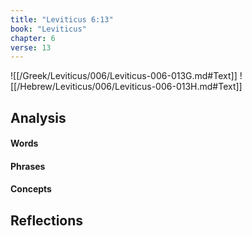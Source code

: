 ```yaml
---
title: "Leviticus 6:13"
book: "Leviticus"
chapter: 6
verse: 13
---
```

![[/Greek/Leviticus/006/Leviticus-006-013G.md#Text]]
![[/Hebrew/Leviticus/006/Leviticus-006-013H.md#Text]]

## Analysis

#### Words

#### Phrases

#### Concepts

## Reflections
